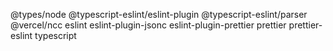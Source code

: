 @types/node @typescript-eslint/eslint-plugin @typescript-eslint/parser @vercel/ncc eslint eslint-plugin-jsonc eslint-plugin-prettier prettier prettier-eslint typescript

